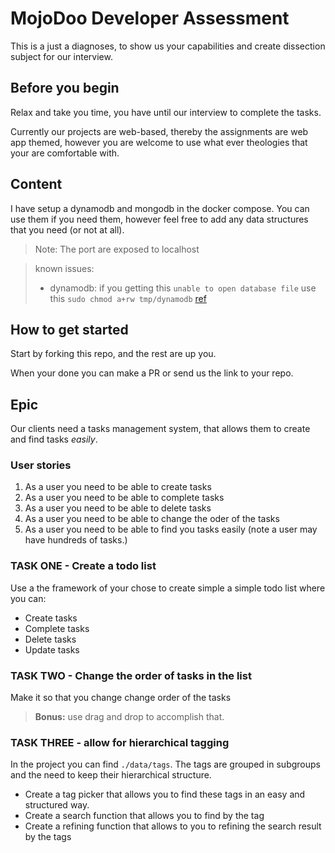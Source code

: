 # MojoDoo Developer Assessment

This is a just a diagnoses, to show us your capabilities and create dissection subject for our interview.

## Before you begin

Relax and take you time, you have until our interview to complete the tasks.

Currently our projects are web-based, thereby the assignments are web app themed, however you are welcome to use what ever theologies that your are comfortable with.

## Content

I have setup a dynamodb and mongodb in the docker compose. 
You can use them if you need them, however feel free to add any data structures that you need (or not at all).


> Note: The port are exposed to localhost 

> known issues: 
> - dynamodb: if you getting this `unable to open database file` use this `sudo chmod a+rw tmp/dynamodb` [ref](https://stackoverflow.com/questions/45850688/unable-to-open-local-dynamodb-database-file-after-power-outage)


## How to get started

Start by forking this repo, and the rest are up you.

When your done you can make a PR or send us the link to your repo.

## Epic
Our clients need a tasks management system, that allows them to create and find tasks _easily_. 

### User stories

1. As a user you need to be able to create tasks 
2. As a user you need to be able to complete tasks 
3. As a user you need to be able to delete tasks 
4. As a user you need to be able to change the oder of the tasks
5. As a user you need to be able to find you tasks easily (note a user may have hundreds of tasks.)

### TASK ONE - Create a todo list

Use a the framework of your chose to create simple a simple todo list where you can:

- Create tasks
- Complete tasks
- Delete tasks
- Update tasks

### TASK TWO - Change the order of tasks in the list

Make it so that you change change order of the tasks

> **Bonus:** use drag and drop to accomplish that.

### TASK THREE - allow for hierarchical tagging

In the project you can find `./data/tags`. The tags are grouped in subgroups and the need to keep their hierarchical structure.

- Create a tag picker that allows you to find these tags in an easy and structured way.
- Create a search function that allows you to find by the tag
- Create a refining function that allows to you to refining the search result by the tags



